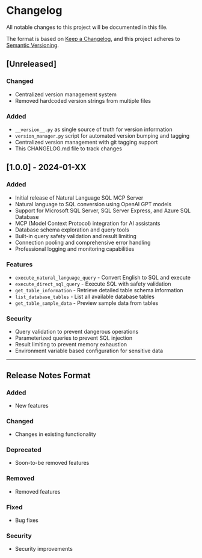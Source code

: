 # Changelog

All notable changes to this project will be documented in this file.

The format is based on [Keep a Changelog](https://keepachangelog.com/en/1.0.0/),
and this project adheres to [Semantic Versioning](https://semver.org/spec/v2.0.0.html).

## [Unreleased]

### Changed
- Centralized version management system
- Removed hardcoded version strings from multiple files

### Added
- `__version__.py` as single source of truth for version information
- `version_manager.py` script for automated version bumping and tagging 
- Centralized version management with git tagging support
- This CHANGELOG.md file to track changes

## [1.0.0] - 2024-01-XX

### Added
- Initial release of Natural Language SQL MCP Server
- Natural language to SQL conversion using OpenAI GPT models
- Support for Microsoft SQL Server, SQL Server Express, and Azure SQL Database
- MCP (Model Context Protocol) integration for AI assistants
- Database schema exploration and query tools
- Built-in query safety validation and result limiting
- Connection pooling and comprehensive error handling
- Professional logging and monitoring capabilities

### Features
- `execute_natural_language_query` - Convert English to SQL and execute
- `execute_direct_sql_query` - Execute SQL with safety validation
- `get_table_information` - Retrieve detailed table schema information
- `list_database_tables` - List all available database tables
- `get_table_sample_data` - Preview sample data from tables

### Security
- Query validation to prevent dangerous operations
- Parameterized queries to prevent SQL injection
- Result limiting to prevent memory exhaustion
- Environment variable based configuration for sensitive data

---

## Release Notes Format

### Added
- New features

### Changed
- Changes in existing functionality

### Deprecated
- Soon-to-be removed features

### Removed
- Removed features

### Fixed
- Bug fixes

### Security
- Security improvements 